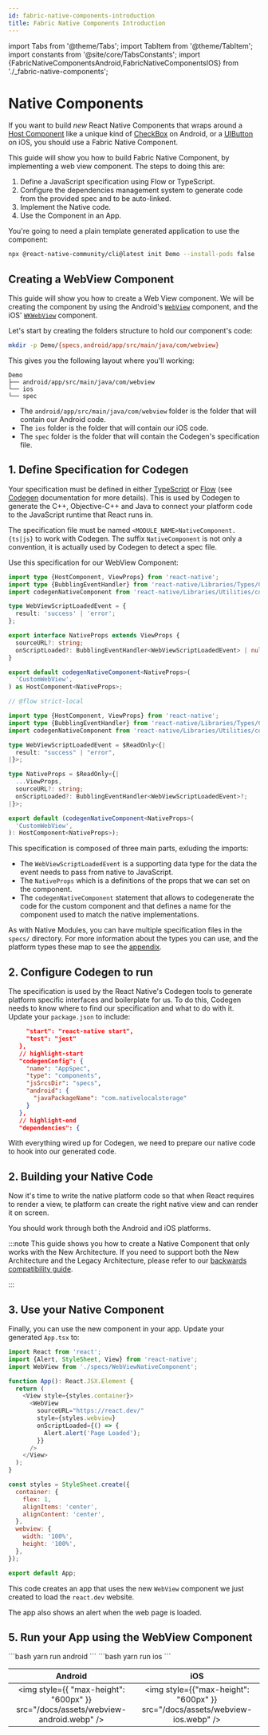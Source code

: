 ```yaml
---
id: fabric-native-components-introduction
title: Fabric Native Components Introduction
---
```


import Tabs from '@theme/Tabs';
import TabItem from '@theme/TabItem';
import constants from '@site/core/TabsConstants';
import {FabricNativeComponentsAndroid,FabricNativeComponentsIOS} from './\_fabric-native-components';

# Native Components

If you want to build _new_ React Native Components that wraps around a [Host Component](https://reactnative.dev/architecture/glossary#host-view-tree-and-host-view) like a unique kind of [CheckBox](https://developer.android.com/reference/androidx/appcompat/widget/AppCompatCheckBox) on Android, or a [UIButton](https://developer.apple.com/documentation/uikit/uibutton?language=objc) on iOS, you should use a Fabric Native Component.

This guide will show you how to build Fabric Native Component, by implementing a web view component. The steps to doing this are:

1. Define a JavaScript specification using Flow or TypeScript.
2. Configure the dependencies management system to generate code from the provided spec and to be auto-linked.
3. Implement the Native code.
4. Use the Component in an App.

You're going to need a plain template generated application to use the component:

```bash
npx @react-native-community/cli@latest init Demo --install-pods false
```

## Creating a WebView Component

This guide will show you how to create a Web View component. We will be creating the component by using the Android's [`WebView`](https://developer.android.com/reference/android/webkit/WebView) component, and the iOS' [`WKWebView`](https://developer.apple.com/documentation/webkit/wkwebview?language=objc) component.

Let's start by creating the folders structure to hold our component's code:

```bash
mkdir -p Demo/{specs,android/app/src/main/java/com/webview}
```

This gives you the following layout where you'll working:

```
Demo
├── android/app/src/main/java/com/webview
└── ios
└── spec
```

- The `android/app/src/main/java/com/webview` folder is the folder that will contain our Android code.
- The `ios` folder is the folder that will contain our iOS code.
- The `spec` folder is the folder that will contain the Codegen's specification file.

## 1. Define Specification for Codegen

Your specification must be defined in either [TypeScript](https://www.typescriptlang.org/) or [Flow](https://flow.org/) (see [Codegen](the-new-architecture/what-is-codegen) documentation for more details). This is used by Codegen to generate the C++, Objective-C++ and Java to connect your platform code to the JavaScript runtime that React runs in.

The specification file must be named `<MODULE_NAME>NativeComponent.{ts|js}` to work with Codegen. The suffix `NativeComponent` is not only a convention, it is actually used by Codegen to detect a spec file.

Use this specification for our WebView Component:

<Tabs groupId="language" queryString defaultValue={constants.defaultJavaScriptSpecLanguage} values={constants.javaScriptSpecLanguages}>
<TabItem value="typescript">

```typescript title="Demo/specs/WebViewNativeComponent.ts"
import type {HostComponent, ViewProps} from 'react-native';
import type {BubblingEventHandler} from 'react-native/Libraries/Types/CodegenTypes';
import codegenNativeComponent from 'react-native/Libraries/Utilities/codegenNativeComponent';

type WebViewScriptLoadedEvent = {
  result: 'success' | 'error';
};

export interface NativeProps extends ViewProps {
  sourceURL?: string;
  onScriptLoaded?: BubblingEventHandler<WebViewScriptLoadedEvent> | null;
}

export default codegenNativeComponent<NativeProps>(
  'CustomWebView',
) as HostComponent<NativeProps>;
```

</TabItem>
<TabItem value="flow">

```ts title="Demo/RCTWebView/js/RCTWebViewNativeComponent.js":
// @flow strict-local

import type {HostComponent, ViewProps} from 'react-native';
import type {BubblingEventHandler} from 'react-native/Libraries/Types/CodegenTypes';
import codegenNativeComponent from 'react-native/Libraries/Utilities/codegenNativeComponent';

type WebViewScriptLoadedEvent = $ReadOnly<{|
  result: "success" | "error",
|}>;

type NativeProps = $ReadOnly<{|
  ...ViewProps,
  sourceURL?: string;
  onScriptLoaded?: BubblingEventHandler<WebViewScriptLoadedEvent>?;
|}>;

export default (codegenNativeComponent<NativeProps>(
  'CustomWebView',
): HostComponent<NativeProps>);
```

</TabItem>
</Tabs>

This specification is composed of three main parts, exluding the imports:

- The `WebViewScriptLoadedEvent` is a supporting data type for the data the event needs to pass from native to JavaScript.
- The `NativeProps` which is a definitions of the props that we can set on the component.
- The `codegenNativeComponent` statement that allows to codegenerate the code for the custom component and that defines a name for the component used to match the native implementations.

As with Native Modules, you can have multiple specification files in the `specs/` directory. For more information about the types you can use, and the platform types these map to see the [appendix](appendix.md#codegen-typings).

## 2. Configure Codegen to run

The specification is used by the React Native's Codegen tools to generate platform specific interfaces and boilerplate for us. To do this, Codegen needs to know where to find our specification and what to do with it. Update your `package.json` to include:

```json package.json
     "start": "react-native start",
     "test": "jest"
   },
   // highlight-start
   "codegenConfig": {
     "name": "AppSpec",
     "type": "components",
     "jsSrcsDir": "specs",
     "android": {
       "javaPackageName": "com.nativelocalstorage"
     }
   },
   // highlight-end
   "dependencies": {
```

With everything wired up for Codegen, we need to prepare our native code to hook into our generated code.

## 2. Building your Native Code

Now it's time to write the native platform code so that when React requires to render a view, te platform can create the right native view and can render it on screen.

You should work through both the Android and iOS platforms.

:::note
This guide shows you how to create a Native Component that only works with the New Architecture. If you need to support both the New Architecture and the Legacy Architecture, please refer to our [backwards compatibility guide](https://github.com/reactwg/react-native-new-architecture/blob/main/docs/backwards-compat.md).

:::

<Tabs groupId="platforms" queryString defaultValue={constants.defaultPlatform}>
    <TabItem value="android" label="Android">
        <FabricNativeComponentsAndroid />
    </TabItem>
    <TabItem value="ios" label="iOS">
        <FabricNativeComponentsIOS />
    </TabItem>
</Tabs>

## 3. Use your Native Component

Finally, you can use the new component in your app. Update your generated `App.tsx` to:

```javascript title="Demo/App.tsx"
import React from 'react';
import {Alert, StyleSheet, View} from 'react-native';
import WebView from './specs/WebViewNativeComponent';

function App(): React.JSX.Element {
  return (
    <View style={styles.container}>
      <WebView
        sourceURL="https://react.dev/"
        style={styles.webview}
        onScriptLoaded={() => {
          Alert.alert('Page Loaded');
        }}
      />
    </View>
  );
}

const styles = StyleSheet.create({
  container: {
    flex: 1,
    alignItems: 'center',
    alignContent: 'center',
  },
  webview: {
    width: '100%',
    height: '100%',
  },
});

export default App;
```

This code creates an app that uses the new `WebView` component we just created to load the `react.dev` website.

The app also shows an alert when the web page is loaded.

## 5. Run your App using the WebView Component

<Tabs groupId="platforms" queryString defaultValue={constants.defaultPlatform}>
<TabItem value="android" label="Android">
```bash
yarn run android
```
</TabItem>
<TabItem value="ios" label="iOS">
```bash
yarn run ios
```
</TabItem>
</Tabs>

|                                      Android                                      |                                     iOS                                      |
| :-------------------------------------------------------------------------------: | :--------------------------------------------------------------------------: |
| <img style={{ "max-height": "600px" }} src="/docs/assets/webview-android.webp" /> | <img style={{"max-height": "600px" }} src="/docs/assets/webview-ios.webp" /> |
